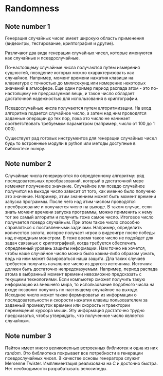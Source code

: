 # Randomness

## Note number 1
Генерация случайных чисел имеет широкую область применения (видеоигры, тестирование,
криптография и другие).

Различают два вида генерации случайных чисел, которые именуются как случайные и псевдослучайные.

По-настоящему случайные числа получаются путем измерения сущностей, поводение которых
можно охарактеризовать как случайное. Например, момент времени нажатия клавиши 
на клавиатуре с точностью до милисекунд или измерение некоторых значений в атмосфере.
Еще один пример период распада атом - это по-настоящему не предсказуемая вещь,
и такое число обладает достаточной надежностью для использования в криптографии.

Псевдослучайные числа получаются путем алгоритмизации. На вход алгоритма подается
случайное число, а затем над ним проводятся заданные операции до тех пор, пока
это число не начинает соответствовать требуемым параметром (например, число 
от 100 до 1 000).

Существует рад готовых инструментов для генерации случайных чисел будь то встроенные модули в python
или методы доступные в библиотеке numpy.

## Note number 2
Случайные числа генерируются по опредленному алгоритму: ряд последовательных преобразований,
который в достаточной мере изменяет полученное значение. Случайное или псевдо случайное
получится на выходе число зависит от того, как именно было получено это значение.
Например, этим значением может быть момент времени запуска программы. После чего
над этим числом проводятся преобразование и получается число на выходе. В таком
случае, если знать момент времени запуска программы, можно применить к нему тот же
самый алгоритм и получить тоже самое число. Итоговое число получается псевдо
случайным. При этом такое число способно справляться с поставленными задачами.
Например, определить количество золота, которое получает игрок в видеоигре после
победы над очередным монстром.
В тоже время такое число не подойдет для задач связаных с криптографией, когда
требуется обеспечить опредленный уровень защиты информации. Нам точно не хочется,
чтобы наше случайное число можно было каким-либо образом узнать, ведь на нем
может базироваться наша защита.
Дла таких случаев требуется получить начальное число из другого источника. Источник
должен быть достаточно непредсказуемым. Например, период распада атома в выбранный
момент времени невозможно предсказать с текущими технологиями. Если компьютер сможет
получить такую информацию из внешнего мира, то использование подобного числа на
входе позволит получить по настоящему случайное на выходе. Исходное число может
также формироватья из информации о последовательности и скорости нажатия клавиш
пользователем за заданный промежуток времени или скорость и траектории перемещения
курсора мыши. Эту информация достаточно трудно предсказатья, чтобы утверждать,
что полученное число является случайным.

## Note number 3
Пайтон имеет много великолепных встроенных библиотек и одна из них *random*.
Это библиотека покрывает все потребности в генерации псевдослучайных чисел.
В качестве основы генератора служит Mersenne Twister. Имплементация реализована
на C и досточно быстра. Нет необходимости разрабатывать велосипеды.
